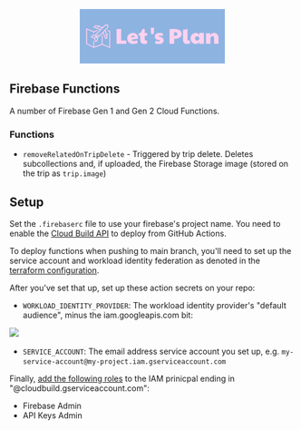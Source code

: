 <p align="center">
  <a href="https://lets-plan.ninja">
    <img src="https://raw.githubusercontent.com/dylmye/lets-plan/main/logo.png" alt="Let's Plan logo" height="96">
  </a>
</p>

## Firebase Functions

A number of Firebase Gen 1 and Gen 2 Cloud Functions.

### Functions

* `removeRelatedOnTripDelete` - Triggered by trip delete. Deletes subcollections and, if uploaded, the Firebase Storage image (stored on the trip as `trip.image`)

## Setup

Set the `.firebaserc` file to use your firebase's project name. You need to enable the [Cloud Build API](https://console.cloud.google.com/apis/library/cloudbuild.googleapis.com) to deploy from GitHub Actions.

To deploy functions when pushing to main branch, you'll need to set up the service account and workload identity federation as denoted in the [terraform configuration](https://github.com/dylmye/lets-plan-infra).

After you've set that up, set up these action secrets on your repo:

* `WORKLOAD_IDENTITY_PROVIDER`: The workload identity provider's "default audience", minus the iam.googleapis.com bit:

![](https://user-images.githubusercontent.com/7024578/213885829-f4d8dd4c-5ab0-4b1f-843e-2baaa9cc6f55.png)

* `SERVICE_ACCOUNT`: The email address service account you set up, e.g. `my-service-account@my-project.iam.gserviceaccount.com`

Finally, [add the following roles](https://cloud.google.com/build/docs/deploying-builds/deploy-firebase#required_iam_permissions) to the IAM prinicpal ending in "@cloudbuild.gserviceaccount.com":

* Firebase Admin
* API Keys Admin
